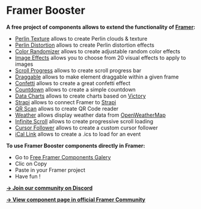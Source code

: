 # Framer Booster

**A free project of components allows to extend the functionality of [Framer](https://www.framer.com):**
* [Perlin Texture](https://github.com/yannbellot/framer-booster/blob/main/components/perlin-texture.ts) allows to create Perlin clouds & texture
* [Perlin Distortion](https://github.com/yannbellot/framer-booster/blob/main/components/perlin-distortion.ts) allows to create Perlin distortion effects
* [Color Randomizer](https://github.com/yannbellot/framer-booster/blob/main/components/color-randomizer.ts) allows to create adjustable random color effects
* [Image Effects](https://github.com/yannbellot/framer-booster/blob/main/components/image-effect.ts) allows you to choose from 20 visual effects to apply to images
* [Scroll Progress](https://github.com/yannbellot/framer-booster/blob/main/components/scroll-progress.ts) allows to create scroll progress bar
* [Draggable](https://github.com/yannbellot/framer-booster/blob/main/components/draggable.ts) allows to make element draggable within a given frame
* [Confetti](https://github.com/yannbellot/framer-booster/blob/main/components/confetti.ts) allows to create a great confetti effect
* [Countdown](https://github.com/yannbellot/framer-booster/blob/main/components/countdown.ts) allows to create a simple countdown
* [Data Charts](https://github.com/yannbellot/framer-booster/blob/main/components/data-charts.ts) allows to create charts based on [Victory](https://formidable.com/open-source/victory)
* [Strapi](https://github.com/yannbellot/framer-booster/blob/main/components/strapi.ts) allows to connect Framer to [Strapi](https://strapi.io/)
* [QR Scan](https://github.com/yannbellot/framer-booster/blob/main/components/qr-scan.ts) allows to create QR Code reader
* [Weather](https://github.com/yannbellot/framer-booster/blob/main/components/weather.ts) allows display weather data from [OpenWeatherMap](https://openweathermap.org/current)
* [Infinite Scroll](https://github.com/yannbellot/framer-booster/blob/main/components/infinite-scroll.ts) allows to create progressive scroll loading
* [Cursor Follower](https://github.com/yannbellot/framer-booster/blob/main/components/cursor-follower.ts) allows to create a custom cursor follower
* [iCal Link](https://github.com/yannbellot/framer-booster/blob/main/components/ical-link.ts) allows to create a .ics to load for an event

**To use Framer Booster components directly in Framer:**
* Go to [Free Framer Components Galery](https://freecomponents.framer.website)
* Clic on Copy
* Paste in your Framer project
* Have fun !

**[→ Join our community on Discord](https://discord.gg/h6xpD6XD)**

**[→ View component page in official Framer Community](https://www.framer.community/c/resources/free-code-components)**
